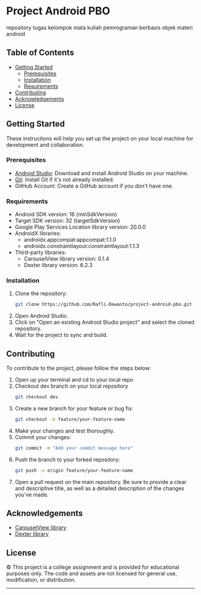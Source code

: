 # Project Android PBO
repository tugas kelompok mata kuliah pemrograman berbasis objek materi android

## Table of Contents

- [Getting Started](#getting-started)
  - [Prerequisites](#prerequisites)
  - [Installation](#installation)
  - [Requirements](#requirements)
- [Contributing](#contributing)
- [Acknowledgements](#acknowledgements)
- [License](#license)

## Getting Started

These instructions will help you set up the project on your local machine for development and collaboration.

### Prerequisites

- [Android Studio](https://developer.android.com/studio): Download and install Android Studio on your machine.
- [Git](https://git-scm.com/book/en/v2/Getting-Started-Installing-Git): Install Git if it's not already installed.
- GitHub Account: Create a GitHub account if you don't have one.

### Requirements

- Android SDK version: 16 (minSdkVersion)
- Target SDK version: 32 (targetSdkVersion)
- Google Play Services Location library version: 20.0.0
- AndroidX libraries:
  - androidx.appcompat:appcompat:1.1.0
  - androidx.constraintlayout:constraintlayout:1.1.3
- Third-party libraries:
  - CarouselView library version: 0.1.4
  - Dexter library version: 6.2.3

### Installation

1. Clone the repository:
    ```bash
    git clone https://github.com/Rafli-Dewanto/project-android-pbo.git
    ```
2. Open Android Studio.
3. Click on "Open an existing Android Studio project" and select the cloned repository.
4. Wait for the project to sync and build.

## Contributing

To contribute to the project, please follow the steps below:

1. Open up your terminal and cd to your local repo
2. Checkout dev branch on your local repository
    ```bash
    git checkout dev
    ```
3. Create a new branch for your feature or bug fix:
    ```bash
    git checkout -b feature/your-feature-name
    ```
4. Make your changes and test thoroughly.
5. Commit your changes:
    ```bash
    git commit -m "Add your commit message here"
    ```
6. Push the branch to your forked repository:
    ```bash
    git push -u origin feature/your-feature-name
    ```
7. Open a pull request on the main repository. Be sure to provide a clear and descriptive title, as well as a detailed description of the changes you've made.

## Acknowledgements

- [CarouselView library](https://github.com/sayyam/carouselview)
- [Dexter library](https://github.com/Karumi/Dexter)

## License

© This project is a college assignment and is provided for educational purposes only. The code and assets are not licensed for general use, modification, or distribution.

---
